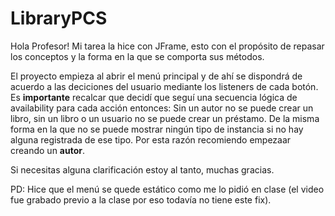 # LibraryPCS

Hola Profesor!
Mi tarea la hice con JFrame, esto con el propósito de repasar los conceptos y la forma en la que se comporta sus métodos.

El proyecto empieza al abrir el menú principal y de ahí se dispondrá de acuerdo a las deciciones del usuario mediante los listeners de cada botón.
Es **importante** recalcar que decidí que seguí una secuencia lógica de availability para cada acción entonces: Sin un autor no se puede crear un libro, sin un libro o un usuario no se puede crear un préstamo. De la misma forma en la que no se puede mostrar ningún tipo de instancia si no hay alguna registrada de ese tipo. Por esta razón recomiendo empezaar creando un **autor**.

Si necesitas alguna clarificación estoy al tanto, muchas gracias.

PD: Hice que el menú se quede estático como me lo pidió en clase (el video fue grabado previo a la clase por eso todavía no tiene este fix).
